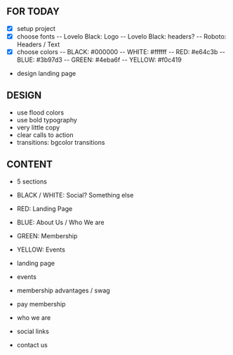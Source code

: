 ## FOR TODAY
- [x] setup project
- [x] choose fonts 
 -- Lovelo Black: Logo
 -- Lovelo Black: headers?
 -- Roboto: Headers / Text
- [x] choose colors 
 -- BLACK: #000000
 -- WHITE: #ffffff
 -- RED: #e64c3b
 -- BLUE: #3b97d3
 -- GREEN: #4eba6f
 -- YELLOW: #f0c419
- design landing page

## DESIGN
- use flood colors
- use bold typography
- very little copy
- clear calls to action
- transitions: bgcolor transitions

## CONTENT
- 5 sections

- BLACK / WHITE: Social? Something else 
- RED: Landing Page
- BLUE: About Us / Who We are
- GREEN: Membership 
- YELLOW: Events 




- landing page
- events
- membership advantages / swag
- pay membership
- who we are
- social links
- contact us
